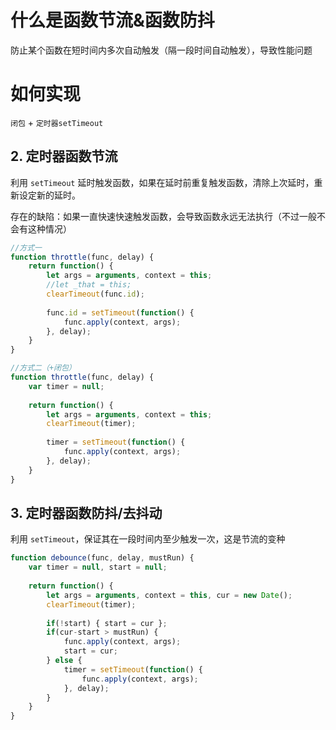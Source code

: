 
# 什么是函数节流&函数防抖
防止某个函数在短时间内多次自动触发（隔一段时间自动触发），导致性能问题

# 如何实现
`闭包` + `定时器setTimeout`

## 2. 定时器函数节流
利用 `setTimeout` 延时触发函数，如果在延时前重复触发函数，清除上次延时，重新设定新的延时。

存在的缺陷：如果一直快速快速触发函数，会导致函数永远无法执行（不过一般不会有这种情况）

```javascript
//方式一
function throttle(func, delay) {
	return function() {
		let args = arguments, context = this;
		//let _that = this;
		clearTimeout(func.id);
		
		func.id = setTimeout(function() {
			func.apply(context, args);
		}, delay);
	}
}

//方式二（+闭包）
function throttle(func, delay) {
	var timer = null;
	
	return function() {
		let args = arguments, context = this;
		clearTimeout(timer);
		
		timer = setTimeout(function() {
			func.apply(context, args);
		}, delay);
	}
}
```

## 3. 定时器函数防抖/去抖动
利用 `setTimeout`，保证其在一段时间内至少触发一次，这是节流的变种

```javascript
function debounce(func, delay, mustRun) {
	var timer = null, start = null;
	
	return function() {
		let args = arguments, context = this, cur = new Date();
		clearTimeout(timer);
		
		if(!start) { start = cur };
		if(cur-start > mustRun) {
			func.apply(context, args);
			start = cur;
		} else {
			timer = setTimeout(function() {
				func.apply(context, args);
			}, delay);
		}
	}
}
```
